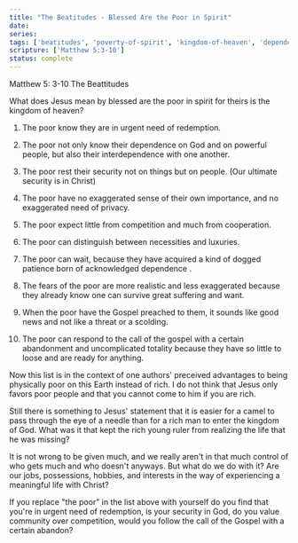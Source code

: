 ```yaml
---
title: "The Beatitudes - Blessed Are the Poor in Spirit"
date: 
series: 
tags: ['beatitudes', 'poverty-of-spirit', 'kingdom-of-heaven', 'dependence-on-god', 'humility']
scripture: ['Matthew 5:3-10']
status: complete
---
```


Matthew 5: 3-10 The Beattitudes

What does Jesus mean by blessed are the poor in spirit for theirs is the kingdom of heaven?

1. The poor know they are in urgent need of redemption.

2. The poor not only know their dependence on God and on powerful people, but also their interdependence with one another.

3. The poor rest their security not on things but on people. (Our ultimate security is in Christ)

4. The poor have no exaggerated sense of their own importance, and no exaggerated need of privacy.

5. The poor expect little from competition and much from cooperation.
6. The poor can distinguish between necessities and luxuries.

7. The poor can wait, because they have acquired a kind of dogged patience born of acknowledged dependence .

8. The fears of the poor are more realistic and less exaggerated because they already know one can survive great suffering and want.

9. When the poor have the Gospel preached to them, it sounds like good news and not like a threat or a scolding.

10. The poor can respond to the call of the gospel with a certain abandonment and uncomplicated totality because they have so little to loose and are ready for anything.

Now this list is in the context of one authors' preceived advantages to being physically poor on this Earth instead of rich. I do not think that Jesus only favors poor people and that you cannot come to him if you are rich.

Still there is something to Jesus' statement that it is easier for a camel to pass through the eye of a needle than for a rich man to enter the kingdom of God. What was it that kept the rich young ruler from realizing the life that he was missing?

It is not wrong to be given much, and we really aren't in that much control of who gets much and who doesn't anyways. But what do we do with it? Are our jobs, possessions, hobbies, and interests in the way of experiencing a meaningful life with Christ?

If you replace "the poor" in the list above with yourself do you find that you're in urgent need of redemption, is your security in God, do you value community over competition, would you follow the call of the Gospel with a certain abandon?